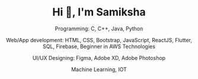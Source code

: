 <h1 align="center">Hi 👋, I'm Samiksha</h1>
<p align="center">  Programming: C, C++, Java, Python
<p align="center">  Web/App development: HTML, CSS, Bootstrap, JavaScript, ReactJS, Flutter, SQL, Firebase, Beginner in AWS Technologies<p>
 <p align="center">  UI/UX Designing: Figma, Adobe XD, Adobe Photoshop <p>
<p align="center"> Machine Learning, IOT <p> 




 
 


